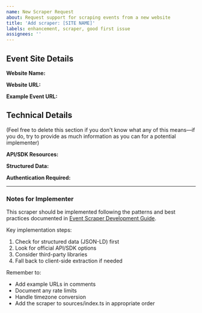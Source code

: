 ```yaml
---
name: New Scraper Request
about: Request support for scraping events from a new website
title: 'Add scraper: [SITE NAME]'
labels: enhancement, scraper, good first issue
assignees: ''
---
```


## Event Site Details

**Website Name:**

<!-- Name of the event platform/website -->

**Website URL:**

<!-- Main URL of the event platform -->

**Example Event URL:**

<!-- Link to a specific event on the platform that shows the typical URL pattern -->

## Technical Details

(Feel free to delete this section if you don't know what any of this means—if you do, try to provide as much information as you can for a potential implementer)

**API/SDK Resources:**

<!-- Links to any official API documentation, SDKs, or developer resources if available -->
<!-- Leave blank if unknown -->

**Structured Data:**

<!-- Does the event page include JSON-LD or other structured data? Check with https://search.google.com/test/rich-results -->
<!-- Leave blank if unknown -->

**Authentication Required:**

<!-- Is authentication required to view events? If yes, describe the type (e.g., API key, OAuth) -->

---

### Notes for Implementer

This scraper should be implemented following the patterns and best practices documented in [Event Scraper Development Guide](../supabase/functions/scrape-event/README.md).

Key implementation steps:

1. Check for structured data (JSON-LD) first
2. Look for official API/SDK options
3. Consider third-party libraries
4. Fall back to client-side extraction if needed

Remember to:

- Add example URLs in comments
- Document any rate limits
- Handle timezone conversion
- Add the scraper to sources/index.ts in appropriate order

